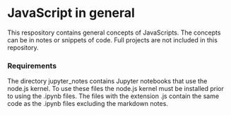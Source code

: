 # JavaScript in general

This respository contains general concepts of JavaScripts. The concepts can be in notes or snippets of code. Full projects are not included in this repository.

### Requirements
The directory jupyter_notes contains Jupyter notebooks that use the node.js kernel. To use these files the node.js kernel must be installed prior to using the .ipynb files. The files with the extension .js contain the same code as the .ipynb files excluding the markdown notes.
